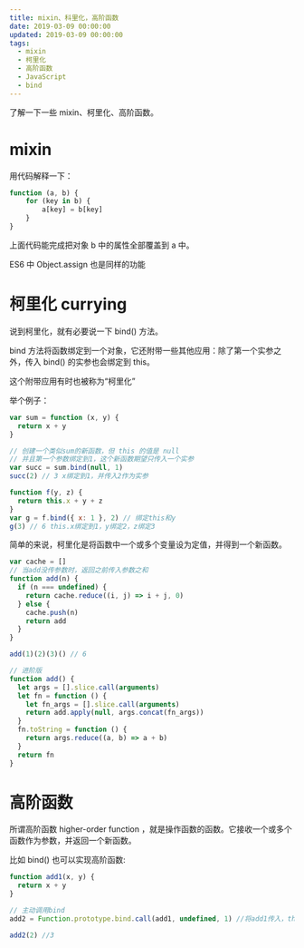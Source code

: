 ```yaml
---
title: mixin、科里化，高阶函数
date: 2019-03-09 00:00:00
updated: 2019-03-09 00:00:00
tags:
  - mixin
  - 柯里化
  - 高阶函数
  - JavaScript
  - bind
---
```


了解一下一些 mixin、柯里化、高阶函数。

<!-- more -->

# mixin

用代码解释一下：

```javascript
function (a, b) {
    for (key in b) {
        a[key] = b[key]
    }
}
```

上面代码能完成把对象 b 中的属性全部覆盖到 a 中。

ES6 中 Object.assign 也是同样的功能

# 柯里化 currying

说到柯里化，就有必要说一下 bind() 方法。

bind 方法将函数绑定到一个对象，它还附带一些其他应用：除了第一个实参之外，传入 bind() 的实参也会绑定到 this。

这个附带应用有时也被称为“柯里化”

举个例子：

```javascript
var sum = function (x, y) {
  return x + y
}

// 创建一个类似sum的新函数，但 this 的值是 null
// 并且第一个参数绑定到1，这个新函数期望只传入一个实参
var succ = sum.bind(null, 1)
succ(2) // 3 x绑定到1，并传入2作为实参

function f(y, z) {
  return this.x + y + z
}
var g = f.bind({ x: 1 }, 2) // 绑定this和y
g(3) // 6 this.x绑定到1，y绑定2，z绑定3
```

简单的来说，柯里化是将函数中一个或多个变量设为定值，并得到一个新函数。

```javascript
var cache = []
// 当add没传参数时，返回之前传入参数之和
function add(n) {
  if (n === undefined) {
    return cache.reduce((i, j) => i + j, 0)
  } else {
    cache.push(n)
    return add
  }
}

add(1)(2)(3)() // 6

// 进阶版
function add() {
  let args = [].slice.call(arguments)
  let fn = function () {
    let fn_args = [].slice.call(arguments)
    return add.apply(null, args.concat(fn_args))
  }
  fn.toString = function () {
    return args.reduce((a, b) => a + b)
  }
  return fn
}
```

# 高阶函数

所谓高阶函数 higher-order function ，就是操作函数的函数。它接收一个或多个函数作为参数，并返回一个新函数。

比如 bind() 也可以实现高阶函数:

```javascript
function add1(x, y) {
  return x + y
}

// 主动调用bind
add2 = Function.prototype.bind.call(add1, undefined, 1) //将add1传入，this的值绑定到undefined，x的值绑定到1

add2(2) //3
```
